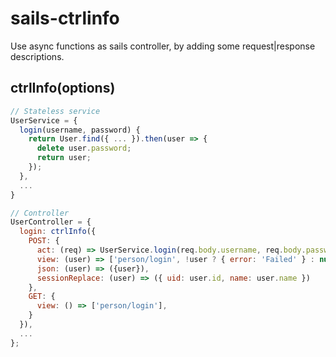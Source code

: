 # sails-ctrlinfo

Use async functions as sails controller, by adding some request|response descriptions.

## ctrlInfo(options)

```javascript
// Stateless service
UserService = {
  login(username, password) {
    return User.find({ ... }).then(user => {
      delete user.password;
      return user;
    });
  },
  ...
}

// Controller
UserController = {
  login: ctrlInfo({
    POST: {
      act: (req) => UserService.login(req.body.username, req.body.password),
      view: (user) => ['person/login', !user ? { error: 'Failed' } : null],
      json: (user) => ({user}),
      sessionReplace: (user) => ({ uid: user.id, name: user.name })
    },
    GET: {
      view: () => ['person/login'],
    }
  }),
  ...
};
```
